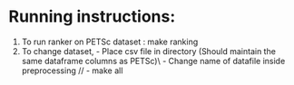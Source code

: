 # Running instructions:
1) To run ranker on PETSc dataset : make ranking
2) To change dataset, 
        - Place csv file in directory (Should maintain the same dataframe columns as PETSc)\\
        - Change name of datafile inside preprocessing //
        - make all


